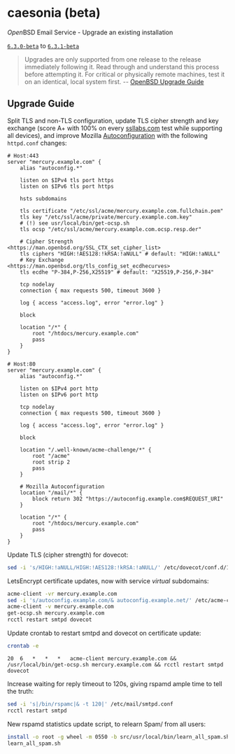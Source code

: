 # caesonia (beta)
*Open*BSD Email Service - Upgrade an existing installation

[`6.3.0-beta`](https://github.com/vedetta-com/caesonia/tree/v6.3.0-beta) to [`6.3.1-beta`](https://github.com/vedetta-com/caesonia/tree/v6.3.1-beta)

> Upgrades are only supported from one release to the release immediately following it. Read through and understand this process before attempting it. For critical or physically remote machines, test it on an identical, local system first. -- [OpenBSD Upgrade Guide](https://www.openbsd.org/faq/index.html)

## Upgrade Guide

Split TLS and non-TLS configuration, update TLS cipher strength and key exchange (score A+ with 100% on every [ssllabs.com](https://www.ssllabs.com/ssltest/) test while supporting all devices), and improve Mozilla [Autoconfiguration](https://developer.mozilla.org/en-US/docs/Mozilla/Thunderbird/Autoconfiguration) with the following `httpd.conf` changes:
```console
# Host:443
server "mercury.example.com" {
	alias "autoconfig.*"

	listen on $IPv4 tls port https
	listen on $IPv6 tls port https

	hsts subdomains

	tls certificate "/etc/ssl/acme/mercury.example.com.fullchain.pem"
	tls key "/etc/ssl/acme/private/mercury.example.com.key"
	# (!) see usr/local/bin/get-ocsp.sh
	tls ocsp "/etc/ssl/acme/mercury.example.com.ocsp.resp.der"

	# Cipher Strength <https://man.openbsd.org/SSL_CTX_set_cipher_list>
	tls ciphers "HIGH:!AES128:!kRSA:!aNULL" # default: "HIGH:!aNULL"
	# Key Exchange <https://man.openbsd.org/tls_config_set_ecdhecurves>
	tls ecdhe "P-384,P-256,X25519" # default: "X25519,P-256,P-384"

	tcp nodelay
	connection { max requests 500, timeout 3600 }

	log { access "access.log", error "error.log" }

	block

	location "/*" {
		root "/htdocs/mercury.example.com"
		pass
	}
}

# Host:80
server "mercury.example.com" {
	alias "autoconfig.*"

	listen on $IPv4 port http
	listen on $IPv6 port http

	tcp nodelay
	connection { max requests 500, timeout 3600 }

	log { access "access.log", error "error.log" }

	block

	location "/.well-known/acme-challenge/*" {
		root "/acme"
		root strip 2
		pass
	}

	# Mozilla Autoconfiguration
	location "/mail/*" {
		block return 302 "https://autoconfig.example.com$REQUEST_URI"
	}

	location "/*" {
		root "/htdocs/mercury.example.com"
		pass
	}
}
```

Update TLS (cipher strength) for dovecot:
```sh
sed -i 's/HIGH:!aNULL/HIGH:!AES128:!kRSA:!aNULL/' /etc/dovecot/conf.d/10-ssl.conf
```

LetsEncrypt certificate updates, now with service *virtual* subdomains:
```sh
acme-client -vr mercury.example.com 
sed -i 's/autoconfig.example.com/& autoconfig.example.net/' /etc/acme-client.conf
acme-client -v mercury.example.com
get-ocsp.sh mercury.example.com
rcctl restart smtpd dovecot
```

Update crontab to restart smtpd and dovecot on certificate update:
```sh
crontab -e
```
```console
20	6	*	*	*	acme-client mercury.example.com && /usr/local/bin/get-ocsp.sh mercury.example.com && rcctl restart smtpd dovecot
```

Increase waiting for reply timeout to 120s, giving rspamd ample time to tell the truth:
```sh
sed -i 's|/bin/rspamc|& -t 120|' /etc/mail/smtpd.conf
rcctl restart smtpd
```

New rspamd statistics update script, to relearn Spam/ from all users:
```sh
install -o root -g wheel -m 0550 -b src/usr/local/bin/learn_all_spam.sh /usr/local/bin/
learn_all_spam.sh
```

